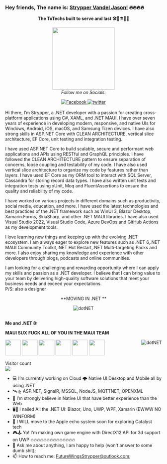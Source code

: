 ### Hey friends, The name is: [Strypper Vandel Jason!](https://twitter.com/Strypper2) 🔥🔥🔥🔥
<div align="center"> 

**The ToTechs built to serve and last 🛠🔧⚗🧪🔬**

<img height="200" width="200" align="center" src="https://i.imgur.com/zbVkP1N.gif"/><br/>
<i>Follow me on Socials:</i><br>
  
<a href="https://www.facebook.com/StrypperJasonOCG" target="_blank">
	<img src="https://img.shields.io/badge/Facebook-%231877F2.svg?&style=flat-square&logo=facebook&logoColor=white" alt="Facebook">
</a>

<a href="https://twitter.com/Strypper2" target="_blank">
	<img src="https://img.shields.io/badge/twitter-blue?&style=flat-square&logo=twitter&logoColor=white" alt="twitter">
</a>
</div>
<br/>
Hi there, I’m Strypper, a .NET developer with a passion for creating cross-platform applications using C#, XAML, and .NET MAUI. I have over seven years of experience in developing modern, responsive, and native UIs for Windows, Android, iOS, macOS, and Samsung Tizen devices. I have also strong skills in ASP.NET Core with CLEAN ARCHITECTURE, vertical slice architecture, EF Core, unit testing and integration testing.

I have used ASP.NET Core to build scalable, secure and performant web applications and APIs using RESTful and GraphQL principles. I have followed the CLEAN ARCHITECTURE pattern to ensure separation of concerns, loose coupling and testability of my code. I have also used vertical slice architecture to organize my code by features rather than layers. I have used EF Core as my ORM tool to interact with SQL Server, Cassandra for storing record data types. I have also written unit tests and integration tests using xUnit, Moq and FluentAssertions to ensure the quality and reliability of my code.

I have worked on various projects in different domains such as productivity, social media, education, and more. I have used the latest technologies and best practices of the .NET framework such as WinUI 3, Blazor Desktop, Xamarin.Forms, SkiaSharp, and other .NET MAUI libraries. I have also used Visual Studio 2022, Visual Studio Code, Azure DevOps and GitHub Actions as my development tools.

I love learning new things and keeping up with the evolving .NET ecosystem. I am always eager to explore new features such as .NET 6,.NET MAUI Community Toolkit,.NET Hot Restart,.NET Multi-targeting Packs and more. I also enjoy sharing my knowledge and experience with other developers through blogs, podcasts and online communities.

I am looking for a challenging and rewarding opportunity where I can apply my skills and passion as a .NET developer. I believe that I can bring value to your team by delivering high-quality software solutions that meet your business needs and exceed your expectations.
<br/>
P/S: also a designer

<div align="center">

**MOVING IN .NET **

<img align="center" alt="dotNET" src="https://i.imgur.com/tS0O7Ih.png" />
</div>
<br/>

**Me and .NET 8:**

**MAUI SUX**
**FUCK ALL OF YOU IN THE MAUI TEAM**

<code><img height="50" src="https://i.imgur.com/deS4147.png"></code>
<code><img height="50" src="https://i.imgur.com/LGDRTw5.png"></code>
<code><img height="50" src="https://i.imgur.com/NEa7lIt.png"></code>
<code><img height="50" src="https://i.imgur.com/eVnZx9G.png"></code>
<code><img height="50" src="https://i.imgur.com/auI785M.png"></code>
<code><img height="50" src="https://i.imgur.com/tj5mt6t.png"></code>
<img align="right" alt="dotNET" src="https://media.giphy.com/media/Q5uUxKNH2nxgsJ12wd/giphy.gif" />

Visitor count <br/>
<img src="https://profile-counter.glitch.me/Strypper/count.svg" />
- 💻 I’m currently working on Cloud 🌩 Native UI Desktop and Mobile all by using .NET
- 🛰🛸 ASP.NET, SignalR, MSSQL, NodeJS, MQTTNET, OPENXML
- 🌱 I’m strongly believe in Native UI that have better experience than the Web
- 🖥📱 I nailed All the .NET UI: Blazor, Uno, UWP, WPF, Xamarin (EWWW NO WINFORM)
- 👯 I WILL move to the Apple echo system soon for exploring Catalyst tech
- 🎮🕹 Yo! I'm making own game engine with DirectX12 API for 3d support on UWP 🔥🔥🔥🔥🔥🔥🔥🔥🔥🔥🔥🔥🔥🔥
- 💬 Ask me about anything, I am happy to help (won't answer to some dumb shit);
- 📫 How to reach me: FutureWingsStrypper@outlook.com;


